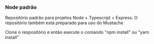 <h3>Node padrão</h3>

<p>Repositório padrão para projetos Node + Typescript + Express.
    <span>O repositório também está preparado para uso do Mustache</span>
</p>

<p>Clone o respositório e então execute o comando "npm install" ou "yarn install"</p>